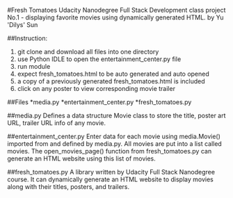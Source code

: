 #Fresh Tomatoes
Udacity Nanodegree Full Stack Development class project No.1 - displaying favorite movies using dynamically generated HTML. by Yu 'Dilys' Sun

##Instruction:
1. git clone and download all files into one directory
2. use Python IDLE to open the entertainment_center.py file
3. run module
4. expect fresh_tomatoes.html to be auto generated and auto opened
5. a copy of a previously generated fresh_tomatoes.html is included
6. click on any poster to view corresponding movie trailer

##Files
*media.py
*entertainment_center.py
*fresh_tomatoes.py

##media.py
Defines a data structure Movie class to store the title, poster art URL, trailer URL info of any movie. 

##entertainment_center.py
Enter data for each movie using media.Movie() imported from and defined by media.py. All movies are put into a list called movies. The open_movies_page() function from fresh_tomatoes.py can generate an HTML website using this list of movies.

##fresh_tomatoes.py
A library written by Udacity Full Stack Nanodegree course. It can dynamically generate an HTML website to display movies along with their titles, posters, and trailers. 